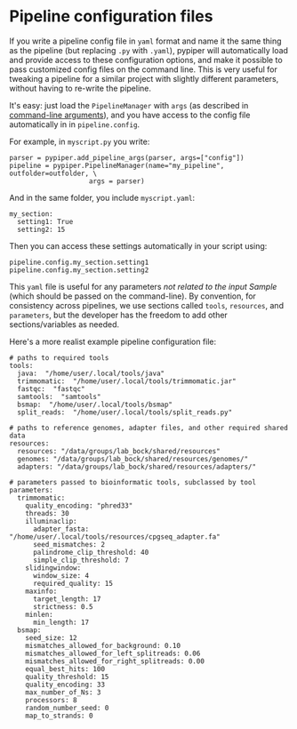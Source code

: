 # Pipeline configuration files

If you write a pipeline config file in `yaml` format and name it the same thing as the pipeline (but replacing `.py` with `.yaml`), pypiper will automatically load and provide access to these configuration options, and make it possible to pass customized config files on the command line. This is very useful for tweaking a pipeline for a similar project with slightly different parameters, without having to re-write the pipeline.

It's easy: just load the `PipelineManager` with `args` (as described in [command-line arguments](cli.md)), and you have access to the config file automatically in in `pipeline.config`.

For example, in `myscript.py` you write:

```{python}
parser = pypiper.add_pipeline_args(parser, args=["config"])
pipeline = pypiper.PipelineManager(name="my_pipeline", outfolder=outfolder, \
					args = parser)
```

And in the same folder, you include `myscript.yaml`:



	my_section:
	  setting1: True
	  setting2: 15

Then you can access these settings automatically in your script using:



	pipeline.config.my_section.setting1
	pipeline.config.my_section.setting2


This `yaml` file is useful for any parameters *not related to the input Sample* (which should be passed on the command-line). By convention, for consistency across pipelines, we use sections called `tools`, `resources`, and `parameters`, but the developer has the freedom to add other sections/variables as needed.

Here's a more realist example pipeline configuration file:


```{yaml}
# paths to required tools
tools:
  java:  "/home/user/.local/tools/java"
  trimmomatic:  "/home/user/.local/tools/trimmomatic.jar"
  fastqc:  "fastqc"
  samtools:  "samtools"
  bsmap:  "/home/user/.local/tools/bsmap"
  split_reads:  "/home/user/.local/tools/split_reads.py"

# paths to reference genomes, adapter files, and other required shared data
resources:
  resources: "/data/groups/lab_bock/shared/resources"
  genomes: "/data/groups/lab_bock/shared/resources/genomes/"
  adapters: "/data/groups/lab_bock/shared/resources/adapters/"

# parameters passed to bioinformatic tools, subclassed by tool
parameters:
  trimmomatic:
    quality_encoding: "phred33"
    threads: 30
    illuminaclip:
      adapter_fasta: "/home/user/.local/tools/resources/cpgseq_adapter.fa"
      seed_mismatches: 2
      palindrome_clip_threshold: 40
      simple_clip_threshold: 7
    slidingwindow:
      window_size: 4
      required_quality: 15
    maxinfo:
      target_length: 17
      strictness: 0.5
    minlen:
      min_length: 17
  bsmap:
    seed_size: 12
    mismatches_allowed_for_background: 0.10
    mismatches_allowed_for_left_splitreads: 0.06
    mismatches_allowed_for_right_splitreads: 0.00
    equal_best_hits: 100
    quality_threshold: 15
    quality_encoding: 33
    max_number_of_Ns: 3
    processors: 8
    random_number_seed: 0
    map_to_strands: 0
```


